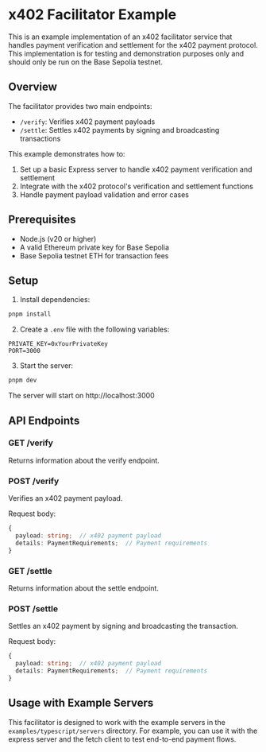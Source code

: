 # x402 Facilitator Example

This is an example implementation of an x402 facilitator service that handles payment verification and settlement for the x402 payment protocol. This implementation is for testing and demonstration purposes only and should only be run on the Base Sepolia testnet.

## Overview

The facilitator provides two main endpoints:
- `/verify`: Verifies x402 payment payloads
- `/settle`: Settles x402 payments by signing and broadcasting transactions

This example demonstrates how to:
1. Set up a basic Express server to handle x402 payment verification and settlement
2. Integrate with the x402 protocol's verification and settlement functions
3. Handle payment payload validation and error cases

## Prerequisites

- Node.js (v20 or higher)
- A valid Ethereum private key for Base Sepolia
- Base Sepolia testnet ETH for transaction fees

## Setup

1. Install dependencies:
```bash
pnpm install
```

2. Create a `.env` file with the following variables:
```env
PRIVATE_KEY=0xYourPrivateKey
PORT=3000
```

3. Start the server:
```bash
pnpm dev
```

The server will start on http://localhost:3000

## API Endpoints

### GET /verify
Returns information about the verify endpoint.

### POST /verify
Verifies an x402 payment payload.

Request body:
```typescript
{
  payload: string;  // x402 payment payload
  details: PaymentRequirements;  // Payment requirements
}
```

### GET /settle
Returns information about the settle endpoint.

### POST /settle
Settles an x402 payment by signing and broadcasting the transaction.

Request body:
```typescript
{
  payload: string;  // x402 payment payload
  details: PaymentRequirements;  // Payment requirements
}
```

## Usage with Example Servers

This facilitator is designed to work with the example servers in the `examples/typescript/servers` directory. For example, you can use it with the express server and the fetch client to test end-to-end payment flows.

